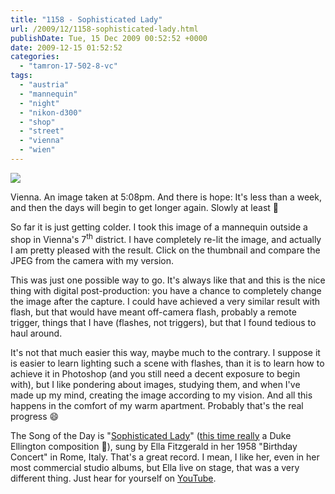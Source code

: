 ```yaml
---
title: "1158 - Sophisticated Lady"
url: /2009/12/1158-sophisticated-lady.html
publishDate: Tue, 15 Dec 2009 00:52:52 +0000
date: 2009-12-15 01:52:52
categories: 
  - "tamron-17-502-8-vc"
tags: 
  - "austria"
  - "mannequin"
  - "night"
  - "nikon-d300"
  - "shop"
  - "street"
  - "vienna"
  - "wien"
---
```

<a target="_blank" href="https://d25zfm9zpd7gm5.cloudfront.net/1200x1200/2009/20091214_170755_ps.jpg"><img src="https://d25zfm9zpd7gm5.cloudfront.net/0600x0600/2009/20091214_170755_ps.jpg" /></a>

Vienna. An image taken at 5:08pm. And there is hope: It's less than a week, and then the days will begin to get longer again. Slowly at least 🙂

<a target="_blank" href="https://d25zfm9zpd7gm5.cloudfront.net/1200x1200/2009/20091214_170755.JPG"><img style="margin: 0pt 0px 0pt 10px; float: right;" src="https://d25zfm9zpd7gm5.cloudfront.net/0150x0150/2009/20091214_170755.JPG" alt="" border="0" /></a> So far it is just getting colder. I took this image of a mannequin outside a shop in Vienna's 7<sup>th</sup> district. I have completely re-lit the image, and actually I am pretty pleased with the result. Click on the thumbnail and compare the JPEG from the camera with my version.

This was just one possible way to go. It's always like that and this is the nice thing with digital post-production: you have a chance to completely change the image after the capture. I could have achieved a very similar result with flash, but that would have meant off-camera flash, probably a remote trigger, things that I have (flashes, not triggers), but that I found tedious to haul around.

It's not that much easier this way, maybe much to the contrary. I suppose it is easier to learn lighting such a scene with flashes, than it is to learn how to achieve it in Photoshop (and you still need a decent exposure to begin with), but I like pondering about images, studying them, and when I've made up my mind, creating the image according to my vision. And all this happens in the comfort of my warm apartment. Probably that's the real progress 😄

 The Song of the Day is "<a target="_blank" href="http://www.lyricsmode.com/lyrics/e/ella_fitzgerald/sophisticated_lady.html">Sophisticated Lady</a>" (<a target="_blank" href="/2009/11/1141-take-a-train-ii.html/comment-page-1#comment-4647">this time really</a> a Duke Ellington composition 🙂), sung by Ella Fitzgerald in her 1958 "Birthday Concert" in Rome, Italy. That's a great record. I mean, I like her, even in her most commercial studio albums, but Ella live on stage, that was a very different thing. Just hear for yourself on <a target="_blank" href="http://www.youtube.com/watch?v=AGLd_GjTTJg">YouTube</a>.
